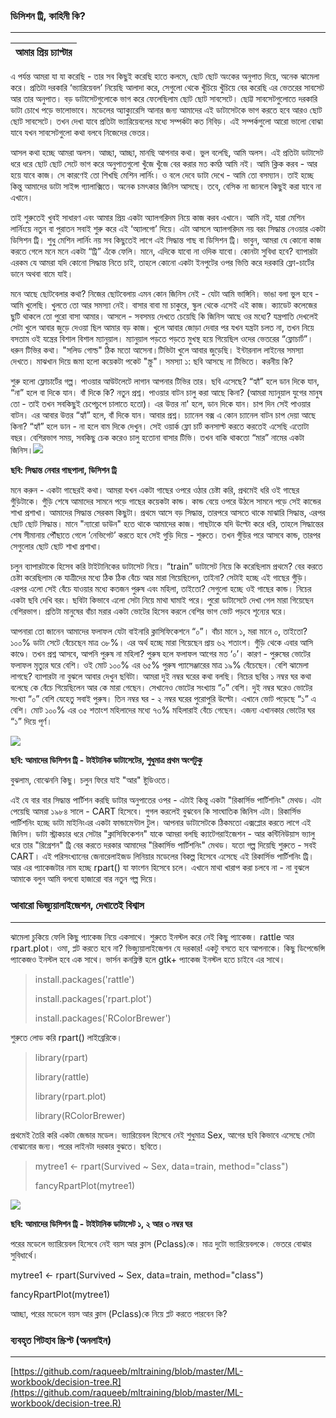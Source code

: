 ### ডিসিশন ট্রি, কাহিনী কি?

---

| আমার প্রিয় চ্যাপ্টার |
| :--- |


এ পর্যন্ত আমরা যা যা করেছি - তার সব কিছুই করেছি হাতে কলমে, ছোট ছোট অংকের অনুপাত দিয়ে, অনেক ঝামেলা করে। প্রতিটা দরকারি ‘ভ্যারিয়েবল’ নিয়েছি আলাদা করে, সেগুলো থেকে খুঁচিয়ে খুঁচিয়ে বের করেছি এর ভেতরের সাবসেট আর তার অনুপাত। বড় ডাটাসেটগুলোকে ভাগ করে ফেলেছিলাম ছোট ছোট সাবসেটে। ছোট্ট সাবসেটগুলোতে দরকারি ডাটা চোখে পড়ে ভালোভাবে। মডেলের অ্যাক্যুরেসি আনার জন্য আমাদের এই ডাটাসেটকে ভাগ করতে হবে আরও ছোট ছোট সাবসেটে। তখন দেখা যাবে প্রতিটা ভ্যারিয়েবলের মধ্যে সম্পর্কটা কত নিবিড়। এই সম্পর্কগুলো আরো ভালো বোঝা যাবে যখন সাবসেটগুলো কথা বলবে নিজেদের ভেতর।

আসল কথা হচ্ছে আমরা অলস। আচ্ছা, আচ্ছা, মানছি আপনার কথা। ভুল বলেছি, আমি অলস। এই প্রতিটা ডাটাসেট ধরে ধরে ছোট ছোট সেটে ভাগ করে অনুপাতগুলো খুঁজে খুঁজে বের করার মত কর্মঠ আমি নই। আমি ক্লিক করব - আর হয়ে যাবে কাজ। সে কারণেই তো শিখছি মেশিন লার্নিং। ও বলে দেবে ডাটা দেখে - আমি তো বসম্যান। তাই হচ্ছে কিন্তু আমাদের ডাটা সাইন্স গ্যালাক্সিতে। অনেক চমৎকার জিনিস আসছে। তবে, বেসিক না জানলে কিছুই করা যাবে না এখানে।

তাই শুরুতেই খুবই সাধারণ এবং আমার প্রিয় একটা অ্যালগরিদম নিয়ে কাজ করব এখানে। আমি নই, যারা মেশিন লার্নিংয়ে নতুন বা পুরাতন সবাই শুরু করে এই ‘অ্যালগো’ দিয়ে। এটা আসলে অ্যালগরিদম নয় বরং সিদ্ধান্ত নেওয়ার একটা ডিসিশন ট্রি। শুধু মেশিন লার্নিং নয় সব কিছুতেই লাগে এই সিদ্ধান্ত গাছ বা ডিসিশন ট্রি। ভাবুন, আমরা যে কোনো কাজ করতে গেলে মনে মনে একটা “ট্রি” এঁকে ফেলি। মানে, এদিকে যাবো না ওদিক যাবো। কোনটা সুবিধা হবে? ব্যাপারটা এরকম যে আমরা যদি কোনো সিদ্ধান্ত নিতে চাই, তাহলে কোনো একটা ইনপুটের ওপর ভিত্তি করে দরকারি ফ্লো-চার্টের ডানে অথবা বামে যাই।

মনে আছে ছোটবেলার কথা? নিজের ছোটবেলায় এমন কোন জিনিস নেই - যেটা আমি ভাঙ্গিনি। ভাঙা বলা ভুল হবে - আমি খুলেছি। খুলতে তো আর সমস্যা নেই। বাসার বাবা মা চাকুরে, স্কুল থেকে এসেই এই কাজ। ক্যাডেট কলেজের ছুটি থাকলে তো পুরো বাসা আমার। আসলে - সবসময় দেখতে চেয়েছি কি জিনিস আছে ওর মধ্যে? যন্ত্রপাতি দেখলেই সেটা খুলে আবার জুড়ে দেওয়া ছিল আমার বড় কাজ। খুলে আবার জোড়া দেবার পর যখন যন্ত্রটা চলত না, তখন নিয়ে বসতাম ওই যন্ত্রের বিশাল বিশাল ম্যানুয়াল। ম্যানুয়াল পড়তে পড়তে মুখস্থ হয়ে গিয়েছিল ওদের ভেতরের “ফ্লোচার্ট”। ধরুন টিভির কথা। "সলিড গোল্ড" ঠিক মতো আসেনা।টিভিটা খুলে আবার জুড়েছি। ইন্টারনাল লাইনের সমস্যা দেখতে। মাঝখান দিয়ে জমা হলো কয়েকটা পকেট "স্ক্রু"। সমস্যা ১: ছবি আসছে না টিভিতে। করনীয় কি?

শুরু হলো ফ্লোচার্টের গল্প। পাওয়ার আউটলেটে লাগান আপনার টিভির তার। ছবি এসেছে? “হ্যাঁ” হলে ডান দিকে যান, “না” হলে বা দিকে যান। বাঁ দিকে কি? নতুন প্রশ্ন। পাওয়ার বাটন চালু করা আছে কিনা? \(আমরা ম্যানুয়াল যুগের মানুষ তো - তাই তখন সবকিছুই চেপেচুপে চালাতে হতো\)। এর উত্তর না' হলে, ডান দিকে যান। চাপ দিন সেই পাওয়ার বাটন। এর আবার উত্তর “হ্যাঁ” হলে, বাঁ দিকে যান। আবার প্রশ্ন। চ্যানেল বক্স এ কোন চ্যানেল বাটন চাপ দেয়া আছে কিনা? “হ্যাঁ” হলে ডান - না হলে বাম দিকে দেখুন। সেই ওয়ার্ক ফ্লো চার্ট কনসাল্ট করতে করতেই এসেছি এতোটা বছর। বেশিরভাগ সময়, সবকিছু চেক করেও চালু হতোনা বাসার টিভি। তখন বাকি থাকতো “মার” নামের একটা জিনিস।![](/assets/tree1.png)

**ছবি: সিদ্ধান্ত নেবার গাছপালা, ডিসিশন ট্রি**

মনে করুন - একটা গাছেরই কথা। আমরা যখন একটা গাছের ওপরে ওঠার চেষ্টা করি, প্রথমেই ধরি ওই গাছের গুঁড়িটাকে। গুঁড়ি শেষে আমাদের সামনে পড়ে গাছের কয়েকটা কান্ড। কান্ড বেয়ে ওপরে উঠলে সামনে পড়ে সেই কান্ডের শাখা প্রশাখা। আমাদের সিদ্ধান্ত সেরকম কিছুটা। প্রথমে আসে বড় সিদ্ধান্ত, তারপরে আসতে থাকে মাঝারি সিদ্ধান্ত, এরপর ছোট ছোট সিদ্ধান্ত। মানে "ন্যারো ডাউন" হতে থাকে আমাদের কাজ। গাছটাকে যদি উল্টো করে ধরি, তাহলে সিদ্ধান্তের শেষ সীমানায় পৌঁছাতে গেলে ‘নেভিগেট’ করতে হবে সেই গুড়ি দিয়ে - শুরুতে। তখন গুঁড়ির পরে আসবে কান্ড, তারপর সেগুলোর ছোট ছোট শাখা প্রশাখা।

চলুন ব্যাপারটাকে হিসেব করি টাইটানিকের ডাটাসেট নিয়ে। “train” ডাটাসেট নিয়ে কি করেছিলাম প্রথমে? বের করতে চেষ্টা করেছিলাম কে যাত্রীদের মধ্যে ঠিক ঠিক বেঁচে আর মারা গিয়েছিলেন, তাইনা? সেটাই হচ্ছে এই গাছের গুঁড়ি। এরপর এলো সেই বেঁচে যাওয়ার মধ্যে কতজন পুরুষ এবং মহিলা, তাইতো? সেগুলো হচ্ছে ওই গাছের কান্ড। নিচের একটা ছবি দেখি বরং। ছবিটা কিভাবে এলো সেটা নিয়ে মাথা ঘামাই পরে। পুরো ডাটাসেটে দেখা গেল মারা গিয়েছেন বেশিরভাগ। প্রতিটা মানুষের বাঁচা মরার একটা ভোটের হিসেব করলে বেশির ভাগ ভোট পড়বে শূন্যের ঘরে।

আপনারা তো জানেন আমাদের ফলাফল যেটা বাইনারি ক্লাসিফিকেশনে “০”। বাঁচা মানে ১, মরা মানে ০, তাইতো? ১০০% ডাটা সেটে বেঁচেছেন মাত্র ৩৮%। এর অর্থ হচ্ছে মারা গিয়েছেন প্রায় ৬২ শতাংশ। গুঁড়ি থেকে এবার আসি কাণ্ডে। তখন প্রশ্ন আসবে, আপনি পুরুষ না মহিলা? পুরুষ হলে ফলাফল আগের মত ‘০’। কারণ - পুরুষের ভোটের ফলাফল মৃত্যুর ঘরে বেশি। ওই মোট ১০০% এর ৬৫% পুরুষ প্যাসেঞ্জারের মাত্র ১৯% বেঁচেছেন। বেশি ঝামেলা লাগছে? ব্যাপারটা না বুঝলে আবার দেখুন ছবিটা। আমরা দুই নম্বর ঘরের কথা বলছি। নিচের ছবির ১ নম্বর ঘর কথা বলেছে কে বেঁচে গিয়েছিলেন আর কে মারা গেছেন। সেখানেও ভোটের সংখ্যায় “০” বেশি। দুই নম্বর ঘরেও ভোটের সংখ্যা “০” বেশি যেহেতু সবাই পুরুষ। তিন নম্বর ঘর - ২ নম্বর ঘরের পুরোপুরি উল্টো। এখানে ভোট পড়েছে “১” এ বেশি। মোট ১০০% এর ৩৫ শতাংশ মহিলাদের মধ্যে ৭৩% মহিলারাই বেঁচে গেছেন। এজন্য এখানকার ভোটের ঘর “১” দিয়ে পূর্ণ।

![](/assets/tree.png)

**ছবি: আমাদের ডিসিশন ট্রি - টাইটানিক ডাটাসেটের, শুধুমাত্র প্রথম অংশটুকু**

বুঝলাম, বোঝেননি কিছু। চলুন ফিরে যাই "আর" ষ্টুডিওতে।

এই যে বার বার সিদ্ধান্ত পার্টিশন করছি ডাটার অনুপাতের ওপর - এটাই কিন্তু একটা "রিকার্সিভ পার্টিশনিং" মেথড। এটা পেয়েছি আমরা ১৯৮৪ সালে - CART হিসেবে। গুগল করলেই বুঝবেন কি সাংঘাতিক জিনিস এটা। রিকার্সিভ পার্টিশনিং হচ্ছে ডাটা মাইনিংএর একটা ফান্ডামেন্টাল টুল। আপনার ডাটাসেটকে ঠিকমতো এক্সপ্লোর করতে লাগে এই জিনিস। ডাটা স্ট্রাকচার ধরে সেটার "ক্লাসিফিকেশন" যাকে আমরা বলছি ক্যাটেগরাইজেশন - আর কন্টিনিউয়াস ভ্যালু ধরে তার "রিগ্রেশন" ট্রি বের করতে দরকার আমাদের "রিকার্সিভ পার্টিশনিং" মেথড। যতো গল্প দিয়েছি শুরুতে - সবই CART। এই পরিসংখ্যানের জেনারেলাইজড লিনিয়ার মডেলের বিকল্প হিসেবে এসেছে এই রিকার্সিভ পার্টিশনিং ট্রি। আর এর প্যাকেজটার নাম হচ্ছে rpart\(\) যা ফাংশন হিসেবে চলে। এখানে মাথা খারাপ করা চলবে না - না বুঝলে আমাকে বলুন আমি বলবো হাজারো বার নতুন গল্প দিয়ে।

### আবারো ভিজ্যুয়ালাইজেশন, দেখাতেই বিশ্বাস

---

ঝামেলা চুকিয়ে ফেলি কিছু প্যাকেজ নিয়ে একসাথে। শুরুতে ইনস্টল করে নেই কিছু প্যাকেজ। rattle আর rpart.plot। ওমা, প্লট করতে হবে না? ভিজ্যুয়ালাইজেশন যে দরকার! একটু বসতে হবে আপনাকে। কিছু ডিপেন্ডেন্সি প্যাকেজও ইনস্টল হবে এক সাথে। ভার্সন কনফ্লিক্ট হলে gtk+ প্যাকেজ ইনস্টল হতে চাইবে এর সাথে।

> install.packages\('rattle'\)
>
> install.packages\('rpart.plot'\)
>
> install.packages\('RColorBrewer'\)

শুরুতে লোড করি rpart\(\) লাইব্রেরিকে।

> library\(rpart\)
>
> library\(rattle\)
>
> library\(rpart.plot\)
>
> library\(RColorBrewer\)

প্রথমেই তৈরি করি একটা জেন্ডার মডেল। ভ্যারিয়েবল হিসেবে নেই শুধুমাত্র Sex, আগের ছবি কিভাবে এসেছে সেটা বোঝানোর জন্য। পরের লাইনটা দরকার বুঝতে। ছবিতে।

> mytree1 &lt;- rpart\(Survived ~ Sex, data=train, method="class"\)
>
> fancyRpartPlot\(mytree1\)

![](/assets/Rplot.png)

**ছবি: আমাদের ডিসিশন ট্রি - টাইটানিক ডাটাসেট ১, ২ আর ৩ নম্বর ঘর**

পরের মডেলে ভ্যারিয়েবল হিসেবে নেই বয়স আর ক্লাস \(Pclass\)কে। মাত্র দুটো ভ্যারিয়েবলকে। ভেতরে বোঝার সুবিধার্থে।

mytree1 &lt;- rpart\(Survived ~ Sex, data=train, method="class"\)

fancyRpartPlot\(mytree1\)

আচ্ছা, পরের মডেলে বয়স আর ক্লাস \(Pclass\)কে নিয়ে প্লট করতে পারবেন কি?

### ব্যবহৃত গিটহাব স্ক্রিপ্ট \(অনলাইন\)

---

[https://github.com/raqueeb/mltraining/blob/master/ML-workbook/decision-tree.R](https://github.com/raqueeb/mltraining/blob/master/ML-workbook/decision-tree.R)

